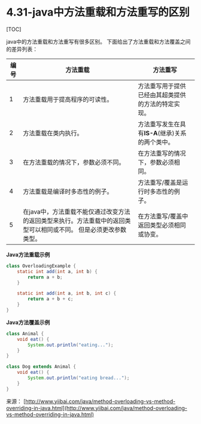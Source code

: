 # 4.31-java中方法重载和方法重写的区别

[TOC]

java中的方法重载和方法重写有很多区别。 下面给出了方法重载和方法覆盖之间的差异列表：

| 编号   | 方法重载                                     | 方法重写                          |
| ---- | ---------------------------------------- | ----------------------------- |
| 1    | 方法重载用于提高程序的可读性。                          | 方法重写用于提供已经由其超类提供的方法的特定实现。     |
| 2    | 方法重载在类内执行。                               | 方法重写发生在具有**IS-A**(继承)关系的两个类中。 |
| 3    | 在方法重载的情况下，参数必须不同。                        | 在方法重写的情况下，参数必须相同。             |
| 4    | 方法重载是编译时多态性的例子。                          | 方法重写/覆盖是运行时多态性的例子。            |
| 5    | 在java中，方法重载不能仅通过改变方法的返回类型来执行。方法重载中的返回类型可以相同或不同。 但是必须更改参数类型。 | 在方法重写/覆盖中返回类型必须相同或协变。         |

**Java方法重载示例**

```java
class OverloadingExample {
    static int add(int a, int b) {
        return a + b;
    }

    static int add(int a, int b, int c) {
        return a + b + c;
    }
}

```

**Java方法覆盖示例**

```java
class Animal {
    void eat() {
        System.out.println("eating...");
    }
}

class Dog extends Animal {
    void eat() {
        System.out.println("eating bread...");
    }
}
```

来源： [http://www.yiibai.com/java/method-overloading-vs-method-overriding-in-java.html](http://www.yiibai.com/java/method-overloading-vs-method-overriding-in-java.html)